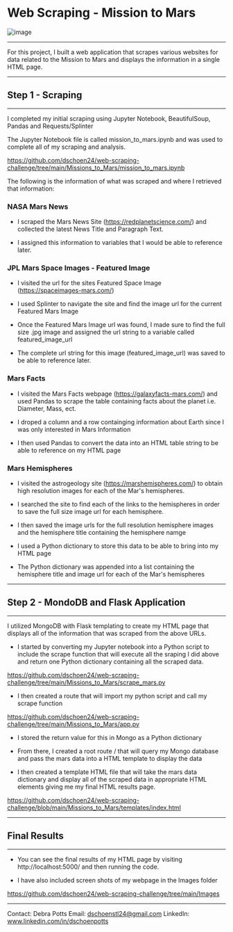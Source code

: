
# Web Scraping - Mission to Mars

![image](https://user-images.githubusercontent.com/82673788/129237431-3edc9e33-6ef9-43f7-af6b-fc4805b83540.png)





_____________________________________________

For this project, I built a web application that scrapes various websites for data related to the Mission to Mars
and displays the information in a single HTML page.

____________________________________________

## Step 1 - Scraping

____________________________________________

I completed my initial scraping using Jupyter Notebook, BeautifulSoup, Pandas and Requests/Splinter

The Jupyter Notebook file is called mission_to_mars.ipynb and was used to complete all of my scraping
and analysis.

https://github.com/dschoen24/web-scraping-challenge/tree/main/Missions_to_Mars/mission_to_mars.ipynb


The following is the information of what was scraped and where I retrieved that information:

### NASA Mars News

- I scraped the Mars News Site (https://redplanetscience.com/) and collected the latest News Title and Paragraph Text.

- I assigned this information to variables that I would be able to reference later.

### JPL Mars Space Images - Featured Image

- I visited the url for the sites Featured Space Image (https://spaceimages-mars.com/)

- I used Splinter to navigate the site and find the image url for the current Featured Mars Image

- Once the Featured Mars Image url was found, I made sure to find the full size .jpg image 
  and assigned the url string to a variable called featured_image_url

- The complete url string for this image (featured_image_url) was saved to be able to reference later.

### Mars Facts

- I visited the Mars Facts webpage (https://galaxyfacts-mars.com/) and used Pandas to scrape the table
  containing facts about the planet i.e. Diameter, Mass, ect.

- I droped a column and a row containging information about Earth since I was only interested in Mars Information

- I then used Pandas to convert the data into an HTML table string to be able to reference on my HTML page

### Mars Hemispheres

- I visited the astrogeology site (https://marshemispheres.com/) to obtain high resolution images for each
  of the Mar's hemispheres.

- I searched the site to find each of the links to the hemispheres in order to save the full size image url
  for each hemisphere.

- I then saved the image urls for the full resolution hemisphere images and the hemisphere title
  containing the hemisphere namge

- I used a Python dictionary to store this data to be able to bring into my HTML page

- The Python dictionary was appended into a list containing the hemisphere title and image url for each
  of the Mar's hemispheres

______________________________________________________

## Step 2 - MondoDB and Flask Application

______________________________________________________

I utilized MongoDB with Flask templating to create my HTML page that displays all of the information
that was scraped from the above URLs.

- I started by converting my Jupyter notebook into a Python script to include the scrape function that
  will execute all the sraping I did above and return one Python dictionary containing all the scraped data.

https://github.com/dschoen24/web-scraping-challenge/tree/main/Missions_to_Mars/scrape_mars.py

- I then created a route that will import my python script and call my scrape function

https://github.com/dschoen24/web-scraping-challenge/tree/main/Missions_to_Mars/app.py

- I stored the return value for this in Mongo as a Python dictionary

- From there, I created a root route / that will query my Mongo database and pass the mars data into a
  HTML template to display the data

- I then created a template HTML file that will take the mars data dictionary and display all of the scraped
  data in appropriate HTML elements giving me my final HTML results page.

https://github.com/dschoen24/web-scraping-challenge/blob/main/Missions_to_Mars/templates/index.html

_______________________________________________________

## Final Results

______________________________________________________

- You can see the final results of my HTML page by visiting http://localhost:5000/ and then running the code.

- I have also included screen shots of my webpage in the Images folder

https://github.com/dschoen24/web-scraping-challenge/tree/main/Images

____________________________________________________________________________________________________

Contact:  Debra Potts
Email:  dschoenstl24@gmail.com
LinkedIn:  www.linkedin.com/in/dschoenpotts
